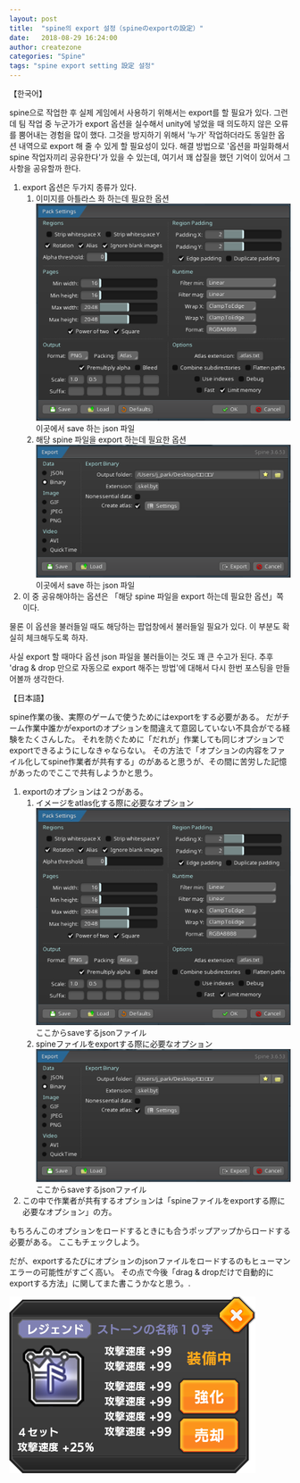 ```yaml
---
layout: post
title:  "spine의 export 설정（spineのexportの設定）"
date:   2018-08-29 16:24:00
author: createzone
categories: "Spine"
tags: "spine export setting 設定 설정"
---
```


【한국어】

spine으로 작업한 후 실제 게임에서 사용하기 위해서는 export를 할 필요가 있다.
그런데 팀 작업 중 누군가가 export 옵션을 실수해서 unity에 넣었을 때 의도하지 않은 오류를 뿜어내는 경험을 많이 했다.
그것을 방지하기 위해서 '누가' 작업하더라도 동일한 옵션 내역으로 export 해 줄 수 있게 할 필요성이 있다.
해결 방법으로 '옵션을 파일화해서 spine 작업자끼리 공유한다'가 있을 수 있는데, 여기서 꽤 삽질을 했던 기억이 있어서 그 사항을 공유할까 한다.

1. export 옵션은 두가지 종류가 있다.
   1. 이미지를 아틀라스 화 하는데 필요한 옵션
![이미지를 아틀라스 화 하는데 필요한 옵션](/assets/post_img/2018-08-29-1624/texturepacker.png)
이곳에서 save 하는 json 파일
   2. 해당 spine 파일을 export 하는데 필요한 옵션
![해당 spine 파일을 export 하는데 필요한 옵션](/assets/post_img/2018-08-29-1624/export.png)
이곳에서 save 하는 json 파일
1. 이 중 공유해야하는 옵션은 「해당 spine 파일을 export 하는데 필요한 옵션」쪽이다.

물론 이 옵션을 불러들일 때도 해당하는 팝업창에서 불러들일 필요가 있다.
이 부분도 확실히 체크해두도록 하자.

사실 export 할 때마다 옵션 json 파일을 불러들이는 것도 꽤 큰 수고가 된다.
추후 'drag & drop 만으로 자동으로 export 해주는 방법'에 대해서 다시 한번 포스팅을 만들어볼까 생각한다.


【日本語】

spine作業の後、実際のゲームで使うためにはexportをする必要がある。
だがチーム作業中誰かがexportのオプションを間違えて意図していない不具合がでる経験をたくさんした。
それを防ぐために「だれが」作業しても同じオプションでexportできるようにしなきゃならない。
その方法で「オプションの内容をファイル化してspine作業者が共有する」のがあると思うが、その間に苦労した記憶があったのでここで共有しようかと思う。

1. exportのオプションは２つがある。
   1. イメージをatlas化する際に必要なオプション
![イメージをatlas化する際に必要なオプション](/assets/post_img/2018-08-29-1624/texturepacker.png)
ここからsaveするjsonファイル
   2. spineファイルをexportする際に必要なオプション
![spineファイルをexportする際に必要なオプション](/assets/post_img/2018-08-29-1624/export.png)
ここからsaveするjsonファイル
1. この中で作業者が共有するオプションは「spineファイルをexportする際に必要なオプション」の方。

もちろんこのオプションをロードするときにも合うポップアップからロードする必要がある。
ここもチェックしよう。

だが、exportするたびにオプションのjsonファイルをロードするのもヒューマンエラーの可能性がすごく高い。
その点で今後「drag & dropだけで自動的にexportする方法」に関してまた書こうかなと思う。.


![詳細2](/assets/post_img/詳細2.png)
